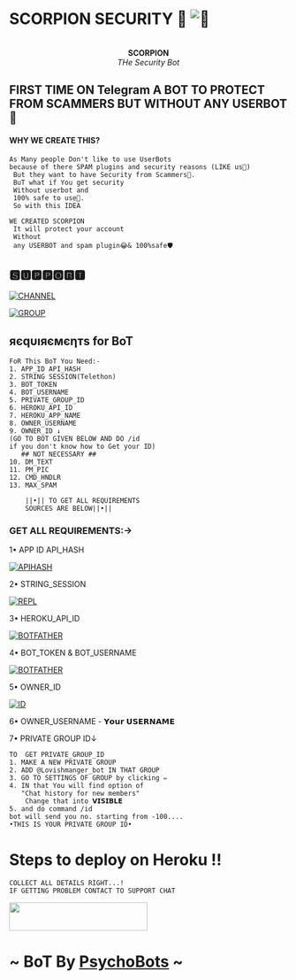 # SCORPION SECURITY 🦂 ![🦂](https://telegra.ph/file/23d3d0fa117ce727e25d8.jpg)
<p align="center"
</a>
   <br>
   <b>SCORPION</b><br>
   <i>THe Security Bot</i>
</p>

## FIRST TIME ON Telegram A BOT TO PROTECT FROM SCAMMERS BUT WITHOUT ANY USERBOT🤩
#### WHY WE CREATE THIS? 
```
As Many people Don't like to use UserBots 
because of there SPAM plugins and security reasons (LIKE us🚶)
 But they want to have Security from Scammers🚷.
 BuT what if You get security
 Without userbot and
 100% safe to use🤤.
 So with this IDEA

WE CREATED SCORPION
 It will protect your account 
 Without 
 any USERBOT and spam plugin😂& 100%safe🛡️
```
## 🆂🆄🅿🅿🅾🆁🆃

</p><p align="left"><a href="https://t.me/Psycho_Bots"> <img src="https://img.shields.io/badge/telegram-CHANNEL-yellow?style=for-the-badge&logo=telegram" alt="CHANNEL" /></a> 

</p><p align="left"><a href="https://t.me/PsychoBots_chat"> <img src="https://img.shields.io/badge/telegram-CHAT_GROUP-green?style=for-the-badge&logo=telegram" alt="GROUP" /></a> 

## яєqυıяємєηтs for BoT
```
FoR This BoT You Need:-
1. APP_ID API_HASH
2. STRING SESSION(Telethon)
3. BOT_TOKEN 
4. BOT_USERNAME
5. PRIVATE_GROUP_ID
6. HEROKU_API_ID
7. HEROKU_APP_NAME
8. OWNER_USERNAME 
9. OWNER_ID ↓
(GO TO BOT GIVEN BELOW AND DO /id
if you don't know how to Get your ID)
   ## NOT NECESSARY ##
10. DM_TEXT
11. PM_PIC
12. CMD_HNDLR
13. MAX_SPAM

    ||•|| TO GET ALL REQUIREMENTS 
    SOURCES ARE BELOW||•||
```
### GET ALL REQUIREMENTS:->
1• APP ID API_HASH
</p><p align="left"><a href="https://my.telegram.org"> <img src="https://img.shields.io/badge/telegram-APP_ID API_HASH-blue?style=for-the-badge&logo=telegram" alt="APIHASH" /></a> 

2• STRING_SESSION
</p><p align="left"><a href="https://replit.com/@loverboyXD/SESSIONSTRING-GEN"> <img src="https://img.shields.io/badge/Online-STRING_SESSION-red?style=for-the-badge&logo=telegram" alt="REPL" /></a> 

3• HEROKU_API_ID 
</p><p align="left"><a href="https://dashboard.heroku.com/account"> <img src="https://img.shields.io/badge/heroku-API_KEY-purple?style=for-the-badge&logo=telegram" alt="BOTFATHER" /></a> 

4• BOT_TOKEN & BOT_USERNAME 
</p><p align="left"><a href="https://t.me/BotFather"> <img src="https://img.shields.io/badge/telegram-BOT_FATHER-green?style=for-the-badge&logo=telegram" alt="BOTFATHER" /></a> 

5• OWNER_ID 
</p><p align="left"><a href="https://t.me/Lovishmanger_bot"> <img src="https://img.shields.io/badge/telegram-BOT_FOR_ID-yellow?style=for-the-badge&logo=telegram" alt="ID" /></a> 

6• OWNER_USERNAME - 𝗬𝗼𝘂𝗿 𝗨𝗦𝗘𝗥𝗡𝗔𝗠𝗘

7• PRIVATE GROUP ID↓
```
TO  GET PRIVATE_GROUP_ID
1. MAKE A NEW PRIVATE GROUP
2. ADD @Lovishmanger_bot IN THAT GROUP
3. GO TO SETTINGS OF GROUP by clicking ✏️
4. IN that You will find option of 
   "Chat history for new members"
    Change that into 𝗩𝗜𝗦𝗜𝗕𝗟𝗘
5. and do command /id 
bot will send you no. starting from -100....
•THIS IS YOUR PRIVATE GROUP ID•
```
#  <summary>Steps to deploy on Heroku !! </summary>

```
COLLECT ALL DETAILS RIGHT...!
IF GETTING PROBLEM CONTACT TO SUPPORT CHAT
```
  <p align="left"><a href="https://heroku.com/deploy?template=https://github.com/PsychoBots/ScorpionSecurity"> <img src="https://img.shields.io/badge/Deploy%20to%20Heroku%20-black?style=for-the-badge&logo=heroku" width="250" height="50.50"/></a></p>

# ~ BoT By [PsychoBots](https://t.me/Psycho_Bots) ~
